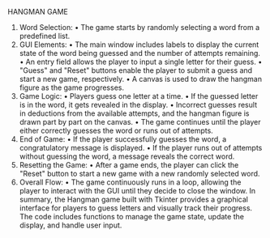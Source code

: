 HANGMAN GAME

1.	Word Selection:
•	The game starts by randomly selecting a word from a predefined list.
2.	GUI Elements:
•	The main window includes labels to display the current state of the word being guessed and the number of attempts remaining.
•	An entry field allows the player to input a single letter for their guess.
•	"Guess" and "Reset" buttons enable the player to submit a guess and start a new game, respectively.
•	A canvas is used to draw the hangman figure as the game progresses.
3.	Game Logic:
•	Players guess one letter at a time.
•	If the guessed letter is in the word, it gets revealed in the display.
•	Incorrect guesses result in deductions from the available attempts, and the hangman figure is drawn part by part on the canvas.
•	The game continues until the player either correctly guesses the word or runs out of attempts.
4.	End of Game:
•	If the player successfully guesses the word, a congratulatory message is displayed.
•	If the player runs out of attempts without guessing the word, a message reveals the correct word.
5.	Resetting the Game:
•	After a game ends, the player can click the "Reset" button to start a new game with a new randomly selected word.
6.	Overall Flow:
•	The game continuously runs in a loop, allowing the player to interact with the GUI until they decide to close the window.
In summary, the Hangman game built with Tkinter provides a graphical interface for players to guess letters and visually track their progress. The code includes functions to manage the game state, update the display, and handle user input.
